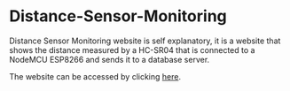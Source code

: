 # Distance-Sensor-Monitoring
Distance Sensor Monitoring website is self explanatory, it is a website that shows the distance measured by a HC-SR04 that is connected to a NodeMCU ESP8266 and sends it to a database server. 
<p>The website can be accessed by clicking <a href="https://proyeksms.000webhostapp.com/ultrasonic/index.php">here</a>.<p>
